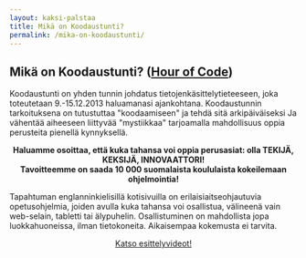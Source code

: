 ```yaml
---
layout: kaksi-palstaa
title: Mikä on Koodaustunti?
permalink: /mika-on-koodaustunti/
---
```


## Mikä on Koodaustunti? ([Hour of Code](http://hourofcode.org))

Koodaustunti on yhden tunnin johdatus tietojenkäsittelytieteeseen, joka toteutetaan 9.-15.12.2013 haluamanasi ajankohtana.
Koodaustunnin  tarkoituksena on tutustuttaa "koodaamiseen" ja tehdä sitä arkipäiväiseksi Ja vähentää aiheeseen liittyvää "mystiikkaa" tarjoamalla mahdollisuus oppia perusteita pienellä kynnyksellä.

<p style="text-align: center; font-weight: bold !important;">
Haluamme osoittaa, että kuka tahansa voi oppia perusasiat: olla TEKIJÄ, KEKSIJÄ, INNOVAATTORI!<br />
Tavoitteemme on saada 10 000 suomalaista koululaista kokeilemaan ohjelmointia!
</p>

Tapahtuman englanninkielisillä kotisivuilla on erilaisia ​​itseohjautuvia opetusohjelmia, joiden avulla kuka tahansa voi osallistua, välineenä vain web-selain, tabletti tai älypuhelin. Osallistuminen on mahdollista jopa luokkahuoneissa, ilman tietokoneita. Aikaisempaa kokemusta ei  tarvita.

<p style="text-align: center;"><a href="/videot/" class="button-big">Katso esittelyvideot!</a></p>